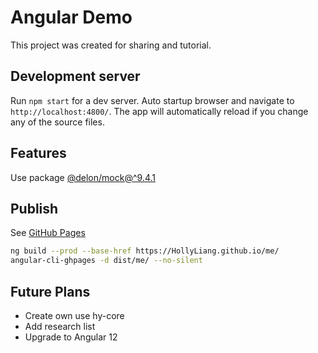# Angular Demo

This project was created for sharing and tutorial.

## Development server

Run `npm start` for a dev server. Auto startup browser and navigate to `http://localhost:4800/`. The app will automatically reload if you change any of the source files.

## Features

Use package [@delon/mock@^9.4.1](https://www.npmjs.com/package/@delon/mock/v/9.4.1)

## Publish

See [GitHub Pages](https://hollyliang.github.io/me/)

```bash
ng build --prod --base-href https://HollyLiang.github.io/me/
angular-cli-ghpages -d dist/me/ --no-silent
```

## Future Plans

- Create own use hy-core
- Add research list
- Upgrade to Angular 12
